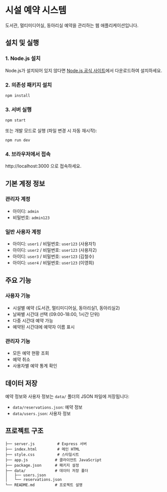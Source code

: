 # 시설 예약 시스템

도서관, 멀티미디어실, 동아리실 예약을 관리하는 웹 애플리케이션입니다.

## 설치 및 실행

### 1. Node.js 설치
Node.js가 설치되어 있지 않다면 [Node.js 공식 사이트](https://nodejs.org/)에서 다운로드하여 설치하세요.

### 2. 의존성 패키지 설치
```bash
npm install
```

### 3. 서버 실행
```bash
npm start
```

또는 개발 모드로 실행 (파일 변경 시 자동 재시작):
```bash
npm run dev
```

### 4. 브라우저에서 접속
http://localhost:3000 으로 접속하세요.

## 기본 계정 정보

### 관리자 계정
- 아이디: `admin`
- 비밀번호: `admin123`

### 일반 사용자 계정
- 아이디: `user1` / 비밀번호: `user123` (사용자1)
- 아이디: `user2` / 비밀번호: `user123` (사용자2)
- 아이디: `user3` / 비밀번호: `user123` (김철수)
- 아이디: `user4` / 비밀번호: `user123` (이영희)

## 주요 기능

### 사용자 기능
- 시설별 예약 (도서관, 멀티미디어실, 동아리실1, 동아리실2)
- 날짜별 시간대 선택 (09:00-18:00, 1시간 단위)
- 다중 시간대 예약 가능
- 예약된 시간대에 예약자 이름 표시

### 관리자 기능
- 모든 예약 현황 조회
- 예약 취소
- 사용자별 예약 통계 확인

## 데이터 저장

예약 정보와 사용자 정보는 `data/` 폴더의 JSON 파일에 저장됩니다:
- `data/reservations.json`: 예약 정보
- `data/users.json`: 사용자 정보

## 프로젝트 구조

```
├── server.js          # Express 서버
├── index.html         # 메인 HTML
├── style.css          # 스타일시트
├── app.js            # 클라이언트 JavaScript
├── package.json      # 패키지 설정
├── data/             # 데이터 저장 폴더
│   ├── users.json
│   └── reservations.json
└── README.md         # 프로젝트 설명
```
